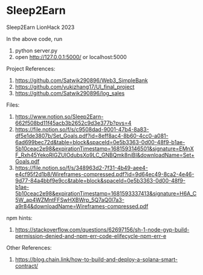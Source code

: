 # Sleep2Earn
Sleep2Earn LionHack 2023

In the above code, run
1. python server.py
2. open http://127.0.0.1:5000/ or localhost:5000

Project References:
1. https://github.com/Satwik290896/Web3_SimpleBank
2. https://github.com/yukizhang17/UI_final_project
3. https://github.com/Satwik290896/log_sales

Files:
1. https://www.notion.so/Sleep2Earn-662f508bd11f45acb3b2652c9d3e377b?pvs=4
2. https://file.notion.so/f/s/c9508dad-9001-47b4-8a83-df5e1de3807b/Set_Goals.pdf?id=8eff8ac4-8b60-4cc0-a081-6ad699bec72d&table=block&spaceId=0e5b3363-0d00-48f9-b1ae-5b10ceac2e98&expirationTimestamp=1681593146501&signature=EMnXF_Rxh45YekoRlGZUIOdubsXo9LC_GNBQmk8niBI&downloadName=Set+Goals.pdf
3. https://file.notion.so/f/s/348963d2-7f31-4b49-aee4-e4cf95f2d1b8/Wireframes-compressed.pdf?id=9d64ec49-8ca2-4e46-9d77-84a4bbf9e9cc&table=block&spaceId=0e5b3363-0d00-48f9-b1ae-5b10ceac2e98&expirationTimestamp=1681593337413&signature=H6A_C5W_ap4WZMntFFSwHXBWrp_5Q7aQ0l7a3-a9r84&downloadName=Wireframes-compressed.pdf

npm hints:
1. https://stackoverflow.com/questions/62697156/sh-1-node-gyp-build-permission-denied-and-npm-err-code-elifecycle-npm-err-e

Other References:
1. https://blog.chain.link/how-to-build-and-deploy-a-solana-smart-contract/

